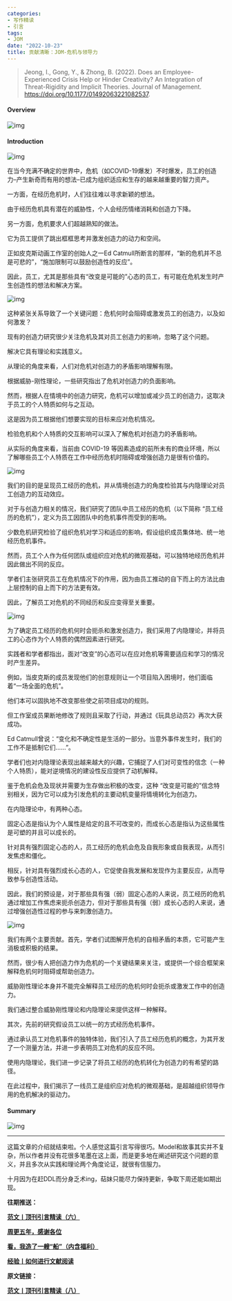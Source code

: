 ```yaml
---
categories:
- 写作精读
- 引言
tags:
- JOM
date: "2022-10-23"
title: 贡献清晰：JOM-危机与领导力
---
```


> Jeong, I., Gong, Y., & Zhong, B. (2022). Does an Employee-Experienced Crisis Help or Hinder Creativity? An Integration of Threat-Rigidity and Implicit Theories. Journal of Management. https://doi.org/10.1177/01492063221082537.

<!--more-->

#### Overview

![img](https://tie-1315290370.cos.ap-beijing.myqcloud.com/TIE/202309112233068.png)

#### Introduction

![img](https://tie-1315290370.cos.ap-beijing.myqcloud.com/TIE/202309112233077.png)

在当今充满不确定的世界中，危机（如COVID-19爆发）不时爆发，员工的创造力–产生新奇而有用的想法–已成为组织适应和生存的越来越重要的智力资产。

一方面，在经历危机时，人们往往难以寻求新颖的想法。

由于经历危机具有潜在的威胁性，个人会经历情绪消耗和创造力下降。

另一方面，危机要求人们超越熟知的做法。

它为员工提供了跳出框框思考并激发创造力的动力和空间。

正如皮克斯动画工作室的创始人之一Ed Catmull所断言的那样，“新的危机并不总是可悲的”，“施加限制可以鼓励创造性的反应”。

因此，员工，尤其是那些具有“改变是可能的”心态的员工，有可能在危机发生时产生创造性的想法和解决方案。

![img](https://tie-1315290370.cos.ap-beijing.myqcloud.com/TIE/202309112233670.png)

这种紧张关系导致了一个关键问题：危机何时会阻碍或激发员工的创造力，以及如何激发？

现有的创造力研究很少关注危机及其对员工创造力的影响，忽略了这个问题。

解决它具有理论和实践意义。

从理论的角度来看，人们对危机对创造力的矛盾影响理解有限。

根据威胁-刚性理论，一些研究指出了危机对创造力的负面影响。

然而，根据人在情境中的创造力研究，危机可以增加或减少员工的创造力，这取决于员工的个人特质如何与之互动。

这是因为员工根据他们想要实现的目标来应对危机情况。

检验危机和个人特质的交互影响可以深入了解危机对创造力的矛盾影响。

从实际的角度来看，当前由 COVID-19 等因素造成的前所未有的商业环境，所以了解哪些员工个人特质在工作中经历危机时阻碍或增强创造力是很有价值的。

![img](https://tie-1315290370.cos.ap-beijing.myqcloud.com/TIE/202309112233540.png)

我们的目的是呈现员工经历的危机，并从情境创造力的角度检验其与内隐理论对员工创造力的互动效应。

对于与创造力相关的情况，我们研究了团队中员工经历的危机（以下简称 “员工经历的危机”），定义为员工因团队中的危机事件而受到的影响。

少数危机研究检验了组织危机对学习和适应的影响，假设组织成员集体地、统一地经历危机事件。

然而，员工个人作为任何团队或组织应对危机的微观基础，可以独特地经历危机并因此做出不同的反应。

学者们主张研究员工在危机情况下的作用，因为由员工推动的自下而上的方法比由上层控制的自上而下的方法更有效。

因此，了解员工对危机的不同经历和反应变得至关重要。

![img](https://tie-1315290370.cos.ap-beijing.myqcloud.com/TIE/202309112233879.png)

为了确定员工经历的危机何时会扼杀和激发创造力，我们采用了内隐理论，并将员工的心态作为个人特质的偶然因素进行研究。

实践者和学者都指出，面对“改变”的心态可以在应对危机等需要适应和学习的情况时产生差异。

例如，当皮克斯的成员发现他们的创意规则让一个项目陷入困境时，他们面临着“一场全面的危机”。

他们本可以固执地不改变那些使之前项目成功的规则。

但工作室成员果断地修改了规则且采取了行动，并通过《玩具总动员2》再次大获成功。

Ed Catmull曾说：“变化和不确定性是生活的一部分。当意外事件发生时，我们的工作不是抵制它们……”。

学者们也对内隐理论表现出越来越大的兴趣，它捕捉了人们对可变性的信念（一种个人特质），能对逆境情况的建设性反应提供了动机解释。

鉴于危机会危及现状并需要为生存做出积极的改变，这种 “改变是可能的”信念特别相关，因为它可以成为引发危机的主要动机变量将情境转化为创造力。

在内隐理论中，有两种心态。

固定心态是指认为个人属性是给定的且不可改变的，而成长心态是指认为这些属性是可塑的并且可以成长的。

针对具有强烈固定心态的人，员工经历的危机会危及自我形象或自我表现，从而引发焦虑和僵化。

相反，针对具有强烈成长心态的人，它促使自我发展和发现作为主要反应，从而导致参与创造性活动。

因此，我们的预设是，对于那些具有强（弱）固定心态的人来说，员工经历的危机通过增加工作焦虑来扼杀创造力，但对于那些具有强（弱）成长心态的人来说，通过增强创造性过程的参与来刺激创造力。

![img](https://tie-1315290370.cos.ap-beijing.myqcloud.com/TIE/202309112233627.png)

我们有两个主要贡献。首先，学者们试图解开危机的自相矛盾的本质，它可能产生消极或积极的结果。

然而，很少有人把创造力作为危机的一个关键结果来关注，或提供一个综合框架来解释危机何时阻碍或帮助创造力。

威胁刚性理论本身并不能完全解释员工经历的危机何时会扼杀或激发工作中的创造力。

我们通过整合威胁刚性理论和内隐理论来提供这样一种解释。

其次，先前的研究假设员工以统一的方式经历危机事件。

通过承认员工对危机事件的独特体验，我们引入了员工经历危机的概念，为其开发了一个测量方法，并进一步表明员工对危机的反应不同。

使用内隐理论，我们进一步记录了将员工经历的危机转化为创造力的有希望的路径。

在此过程中，我们揭示了一线员工是组织应对危机的微观基础，是超越组织领导作用的危机解决的驱动力。

#### Summary

![img](https://tie-1315290370.cos.ap-beijing.myqcloud.com/TIE/202309112233233.png)

------

这篇文章的介绍就结束啦。个人感觉这篇引言写得很巧。Model和故事其实并不复杂，所以作者并没有花很多笔墨在这上面，而是更多地在阐述研究这个问题的意义，并且多次从实践和理论两个角度论证，就很有信服力。

十月因为在赶DDL而分身乏术ing，萜妹只能尽力保持更新，争取下周还能如期出现。

**往期推送：**

**[范文丨顶刊引言精读（六）](https://mp.weixin.qq.com/s?__biz=MzIwMDk1OTM2OQ==&mid=2247487315&idx=1&sn=822d4deba7eacce656d6c323aa26b025&chksm=96f47bb5a183f2a399261130fa312f2f9b6d7211616df0621dd2cfbf30263a623f053a9d235a&token=875497381&lang=zh_CN#rd)**

**[周更五年，感谢各位](https://mp.weixin.qq.com/s?__biz=MzIwMDk1OTM2OQ==&mid=2247487442&idx=1&sn=18fc3fbb9e24ae2a503a5f132ce51f6c&chksm=96f47b34a183f22210e5deca46463af055b13901f3444b35eadcd296283e5bd589740ddc4abc&token=428852987&lang=zh_CN#rd)**

**[看，我造了一艘“船”（内含福利）](https://mp.weixin.qq.com/s?__biz=MzIwMDk1OTM2OQ==&mid=2247487466&idx=1&sn=95687a96c0ac852fd956148bb8ca21f6&chksm=96f47b0ca183f21a75118684845a55236536fff12d60f6f11286d82896f679665f0154b2d069&token=428852987&lang=zh_CN#rd)**

**[经验丨如何进行文献阅读](https://mp.weixin.qq.com/s?__biz=MzIwMDk1OTM2OQ==&mid=2247487355&idx=1&sn=8b7d29da8724e5b54455fbc1bbab0d6c&chksm=96f47b9da183f28b6beabad99e938907dd7a43fa2821bc2543266206acc93cbcdef60664b80c&token=428852987&lang=zh_CN#rd)**

**原文链接：**

**[范文丨顶刊引言精读（八）](https://mp.weixin.qq.com/s?__biz=MzIwMDk1OTM2OQ==&mid=2247487571&idx=1&sn=677af6156f30ae1082f05432009a3741&chksm=96f464b5a183eda3bc50c5ef7c762cb1fc84e4d5135d4d3cebe6fbf061ed7a7f7e25422f57ff&token=51431700&lang=zh_CN#rd)** 